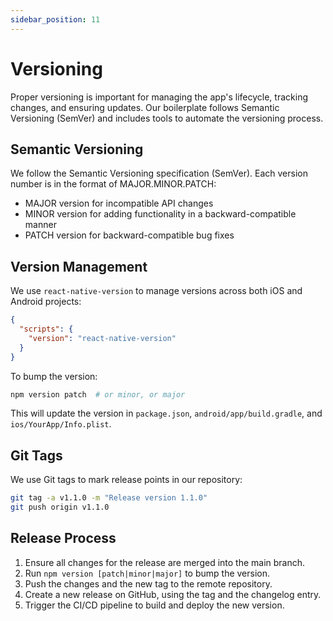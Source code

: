 ```yaml
---
sidebar_position: 11
---
```


# Versioning

Proper versioning is important for managing the app's lifecycle, tracking changes, and ensuring updates. Our boilerplate follows Semantic Versioning (SemVer) and includes tools to automate the versioning process.

## Semantic Versioning

We follow the Semantic Versioning specification (SemVer). Each version number is in the format of MAJOR.MINOR.PATCH:

- MAJOR version for incompatible API changes
- MINOR version for adding functionality in a backward-compatible manner
- PATCH version for backward-compatible bug fixes

## Version Management

We use `react-native-version` to manage versions across both iOS and Android projects:

```json
{
  "scripts": {
    "version": "react-native-version"
  }
}
```

To bump the version:

```bash
npm version patch  # or minor, or major
```

This will update the version in `package.json`, `android/app/build.gradle`, and `ios/YourApp/Info.plist`.

## Git Tags

We use Git tags to mark release points in our repository:

```bash
git tag -a v1.1.0 -m "Release version 1.1.0"
git push origin v1.1.0
```

## Release Process

1. Ensure all changes for the release are merged into the main branch.
2. Run `npm version [patch|minor|major]` to bump the version.
3. Push the changes and the new tag to the remote repository.
4. Create a new release on GitHub, using the tag and the changelog entry.
5. Trigger the CI/CD pipeline to build and deploy the new version.
